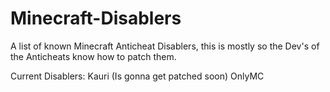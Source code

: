# Minecraft-Disablers
A list of known Minecraft Anticheat Disablers, this is mostly so the Dev's of the Anticheats know how to patch them.

Current Disablers:
Kauri (Is gonna get patched soon)
OnlyMC
